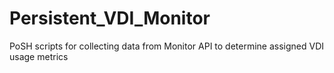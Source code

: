# Persistent_VDI_Monitor
PoSH scripts for collecting data from Monitor API to determine assigned VDI usage metrics
